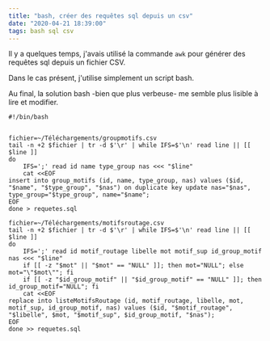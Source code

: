 ```yaml
---
title: "bash, créer des requêtes sql depuis un csv"
date: "2020-04-21 18:39:00"
tags: bash sql csv
---
```

Il y a quelques temps, j'avais utilisé la commande `awk` pour générer des requêtes sql depuis un fichier CSV.

Dans le cas présent, j'utilise simplement un script bash.

Au final, la solution bash -bien que plus verbeuse- me semble plus lisible à lire et modifier.

```
#!/bin/bash


fichier=~/Téléchargements/groupmotifs.csv
tail -n +2 $fichier | tr -d $'\r' | while IFS=$'\n' read line || [[ $line ]]
do
    IFS=';' read id name type_group nas <<< "$line"
    cat <<EOF
insert into group_motifs (id, name, type_group, nas) values ($id, "$name", "$type_group", "$nas") on duplicate key update nas="$nas", type_group="$type_group", name="$name";
EOF
done > requetes.sql

fichier=~/Téléchargements/motifsroutage.csv
tail -n +2 $fichier | tr -d $'\r' | while IFS=$'\n' read line || [[ $line ]]
do
    IFS=';' read id motif_routage libelle mot motif_sup id_group_motif nas <<< "$line"
    if [[ -z "$mot" || "$mot" == "NULL" ]]; then mot="NULL"; else mot="\"$mot\""; fi
    if [[ -z "$id_group_motif" || "$id_group_motif" == "NULL" ]]; then id_group_motif="NULL"; fi
    cat <<EOF
replace into listeMotifsRoutage (id, motif_routage, libelle, mot, motif_sup, id_group_motif, nas) values ($id, "$motif_routage", "$libelle", $mot, "$motif_sup", $id_group_motif, "$nas");
EOF
done >> requetes.sql
```


